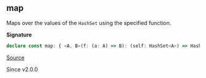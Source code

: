 ## map

Maps over the values of the `HashSet` using the specified function.

**Signature**

```ts
declare const map: { <A, B>(f: (a: A) => B): (self: HashSet<A>) => HashSet<B>; <A, B>(self: HashSet<A>, f: (a: A) => B): HashSet<B>; }
```

[Source](https://github.com/Effect-TS/effect/tree/main/packages/effect/src/HashSet.ts#L238)

Since v2.0.0